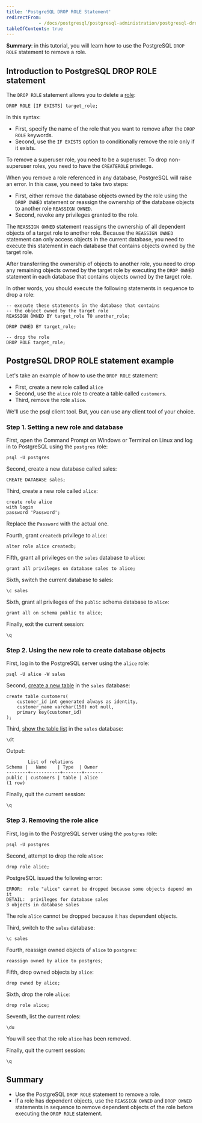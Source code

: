 ```yaml
---
title: 'PostgreSQL DROP ROLE Statement'
redirectFrom: 
            - /docs/postgresql/postgresql-administration/postgresql-drop-role/
tableOfContents: true
---
```


**Summary**: in this tutorial, you will learn how to use the PostgreSQL `DROP ROLE` statement to remove a role.



## Introduction to PostgreSQL DROP ROLE statement



The `DROP ROLE` statement allows you to delete a [role](https://www.postgresqltutorial.com/postgresql-administration/postgresql-roles/):



```
DROP ROLE [IF EXISTS] target_role;
```



In this syntax:



- First, specify the name of the role that you want to remove after the `DROP ROLE` keywords.
- Second, use the `IF EXISTS` option to conditionally remove the role only if it exists.


To remove a superuser role, you need to be a superuser. To drop non-superuser roles, you need to have the `CREATEROLE` privilege.



When you remove a role referenced in any database, PostgreSQL will raise an error. In this case, you need to take two steps:



- First, either remove the database objects owned by the role using the `DROP OWNED` statement or reassign the ownership of the database objects to another role `REASSIGN OWNED`.
- Second, revoke any privileges granted to the role.


The `REASSIGN OWNED` statement reassigns the ownership of all dependent objects of a target role to another role. Because the `REASSIGN OWNED` statement can only access objects in the current database, you need to execute this statement in each database that contains objects owned by the target role.



After transferring the ownership of objects to another role, you need to drop any remaining objects owned by the target role by executing the `DROP OWNED` statement in each database that contains objects owned by the target role.



In other words, you should execute the following statements in sequence to drop a role:



```
-- execute these statements in the database that contains
-- the object owned by the target role
REASSIGN OWNED BY target_role TO another_role;

DROP OWNED BY target_role;

-- drop the role
DROP ROLE target_role;
```



## PostgreSQL DROP ROLE statement example



Let's take an example of how to use the `DROP ROLE` statement:



- First, create a new role called `alice`
- Second, use the `alice` role to create a table called `customers`.
- Third, remove the role `alice`.


We'll use the psql client tool. But, you can use any client tool of your choice.



### Step 1. Setting a new role and database



First, open the Command Prompt on Windows or Terminal on Linux and log in to PostgreSQL using the `postgres` role:



```
psql -U postgres
```



Second, create a new database called sales:



```
CREATE DATABASE sales;
```



Third, create a new role called `alice`:



```
create role alice
with login
password 'Password';
```



Replace the `Password` with the actual one.



Fourth, grant `createdb` privilege to `alice`:



```
alter role alice createdb;
```



Fifth, grant all privileges on the `sales` database to `alice`:



```
grant all privileges on database sales to alice;
```



Sixth, switch the current database to sales:



```
\c sales
```



Sixth, grant all privileges of the `public` schema database to `alice`:



```
grant all on schema public to alice;
```



Finally, exit the current session:



```
\q
```



### Step 2. Using the new role to create database objects



First, log in to the PostgreSQL server using the `alice` role:



```
psql -U alice -W sales
```



Second, [create a new table](/docs/postgresql/postgresql-create-table) in the `sales` database:



```
create table customers(
    customer_id int generated always as identity,
    customer_name varchar(150) not null,
    primary key(customer_id)
);
```



Third, [show the table list](https://www.postgresqltutorial.com/postgresql-administration/postgresql-show-tables/) in the `sales` database:



```
\dt
```



Output:



```
        List of relations
Schema |   Name    | Type  | Owner
--------+-----------+-------+-------
public | customers | table | alice
(1 row)
```



Finally, quit the current session:



```
\q
```



### Step 3. Removing the role alice



First, log in to the PostgreSQL server using the `postgres` role:



```
psql -U postgres
```



Second, attempt to drop the role `alice`:



```
drop role alice;
```



PostgreSQL issued the following error:



```
ERROR:  role "alice" cannot be dropped because some objects depend on it
DETAIL:  privileges for database sales
3 objects in database sales
```



The role `alice` cannot be dropped because it has dependent objects.



Third, switch to the `sales` database:



```
\c sales
```



Fourth, reassign owned objects of `alice` to `postgres`:



```
reassign owned by alice to postgres;
```



Fifth, drop owned objects by `alice`:



```
drop owned by alice;
```



Sixth, drop the role `alice`:



```
drop role alice;
```



Seventh, list the current roles:



```
\du
```



You will see that the role `alice` has been removed.



Finally, quit the current session:



```
\q
```



## Summary



- Use the PostgreSQL `DROP ROLE` statement to remove a role.
- If a role has dependent objects, use the `REASSIGN OWNED` and `DROP OWNED` statements in sequence to remove dependent objects of the role before executing the `DROP ROLE` statement.
